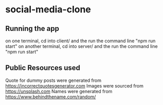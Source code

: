 # social-media-clone
## Running the app
on one terminal, cd into client/ and the run the command line "npm run start"
on another  terminal, cd into server/ and the run the command line "npm run start"

## Public Resources used
Quote for dummy posts were generated from https://incorrectquotesgenerator.com
Images were sourced from https://unsplash.com
Names were generated from https://www.behindthename.com/random/
